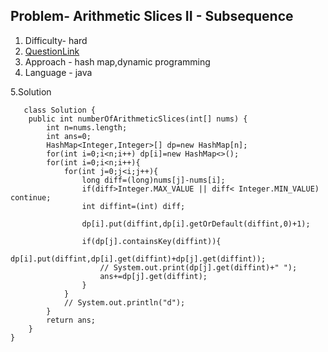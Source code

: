 ## Problem- Arithmetic Slices II - Subsequence
1. Difficulty- hard
2. [QuestionLink](https://leetcode.com/problems/arithmetic-slices-ii-subsequence/description/)
3. Approach -  hash map,dynamic programming
4. Language - java


5.Solution
 
     
       class Solution {
        public int numberOfArithmeticSlices(int[] nums) {
            int n=nums.length;
            int ans=0;
            HashMap<Integer,Integer>[] dp=new HashMap[n];
            for(int i=0;i<n;i++) dp[i]=new HashMap<>();
            for(int i=0;i<n;i++){
                for(int j=0;j<i;j++){
                    long diff=(long)nums[j]-nums[i];
                    if(diff>Integer.MAX_VALUE || diff< Integer.MIN_VALUE) continue;
                    int diffint=(int) diff;
    
                    dp[i].put(diffint,dp[i].getOrDefault(diffint,0)+1);
    
                    if(dp[j].containsKey(diffint)){
                        dp[i].put(diffint,dp[i].get(diffint)+dp[j].get(diffint));
                        // System.out.print(dp[j].get(diffint)+" ");
                        ans+=dp[j].get(diffint);
                    }
                }
                // System.out.println("d");
            }
            return ans;
        }
    }
